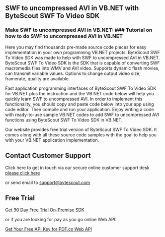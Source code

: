 ## SWF to uncompressed AVI in VB.NET with ByteScout SWF To Video SDK

### Make SWF to uncompressed AVI in VB.NET: ### Tutorial on how to do SWF to uncompressed AVI in VB.NET

Here you may find thousands pre-made source code pieces for easy implementation in your own programming VB.NET projects. ByteScout SWF To Video SDK was made to help with SWF to uncompressed AVI in VB.NET. ByteScout SWF To Video SDK is the SDK that is capable of converting SWF macromedia files into WMV and AVI video. Supports dynamic flash movies, can transmit variable values. Options to change output video size, framerate, quality are available.

Fast application programming interfaces of ByteScout SWF To Video SDK for VB.NET plus the instruction and the VB.NET code below will help you quickly learn SWF to uncompressed AVI. In order to implement this functionality, you should copy and paste code below into your app using code editor. Then compile and run your application. Enjoy writing a code with ready-to-use sample VB.NET codes to add SWF to uncompressed AVI functions using ByteScout SWF To Video SDK in VB.NET.

Our website provides free trial version of ByteScout SWF To Video SDK. It comes along with all these source code samples with the goal to help you with your VB.NET application implementation.

## Contact Customer Support

Click here to get in touch via our secure online customer support desk [please click here](https://bytescout.zendesk.com/hc/en-us/requests/new?subject=ByteScout%20SWF%20To%20Video%20SDK%20Question)

or send email to [support@bytescout.com](mailto:support@bytescout.com?subject=ByteScout%20SWF%20To%20Video%20SDK%20Question) 

## Free Trial

[Get 90 Day Free Trial On-Premise SDK](https://bytescout.com/download/web-installer?utm_source=github-readme)

or if you are looking for pay as you go online Web API:

[Get Your Free API Key for PDF.co Web API](https://pdf.co/documentation/api?utm_source=github-readme)